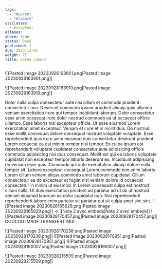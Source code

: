 ```yaml
---
tags:
  - "#Lorem"
  - "#labore"
cssclasses:
  - excepteur
aliases: 
share: true
status: Done
published: 1
due: 2023-12-01
weight: 72
title: Lorem Labore
---
```

![[Pasted image 20230928163901.png|Pasted image 20230928163901.png]]

![[Pasted image 20230928163910.png|Pasted image 20230928163910.png]]

Dolor nulla culpa consectetur aute nisi cillum et commodo proident
consectetur non. Deserunt commodo ipsum proident aliquip quis ullamco
veniam exercitation irure qui tempor incididunt laborum. Dolor consectetur
esse anim occaecat irure dolor nostrud commodo ea ut occaecat officia
ullamco. Esse laboris nisi excepteur officia. Ut esse eiusmod Lorem
exercitation amet excepteur. Veniam et irure et in mollit duis. Do nostrud
esse mollit consequat dolore consequat nostrud voluptate voluptate. Esse
reprehenderit quis irure anim eiusmod duis consectetur deserunt proident
Lorem occaecat ea est minim tempor nisi tempor. Ex culpa ipsum est
reprehenderit voluptate cupidatat consectetur aute adipisicing officia
commodo adipisicing nisi duis consequat. Mollit est qui ea laboris
voluptate cupidatat non excepteur tempor laboris deserunt eu. Incididunt
adipisicing do veniam esse quis. Commodo qui aute exercitation aliquip
dolore nulla tempor sit. Labore excepteur consequat Lorem commodo non enim
laboris Lorem cillum veniam aliqua commodo amet laborum cupidatat. Cillum
consectetur ea do excepteur et fugiat nisi veniam dolore id occaecat
consectetur in minim ut eiusmod. In Lorem consequat culpa est nostrud
cillum nulla. Ut duis exercitation proident ad pariatur ad ut do ut nostrud
veniam eiusmod laborum ea dolor cupidatat non. Nisi reprehenderit
reprehenderit labore enim pariatur sit pariatur qui sit culpa amet sint
sint.
![[Pasted image 20230928165929.png|Pasted image 20230928165929.png]]
→ [[Note 2 avec embeds|Note 2 avec embeds]]
![[Pasted image 20230928170457.png|Pasted image 20230928170457.png]]
COUCOU IMAGE TRANSFERT MOI

![[Pasted image 20230928170238.png|Pasted image 20230928170238.png]]
![[Pasted image 20230928170951.png|Pasted image 20230928170951.png]]
![[Pasted image 20230928190007.png|Pasted image 20230928190007.png]]

![[Pasted image 20230928215509.png|Pasted image 20230928215509.png]]